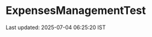 # ExpensesManagementTest






























































Last updated: 2025-07-04 06:25:20 IST
